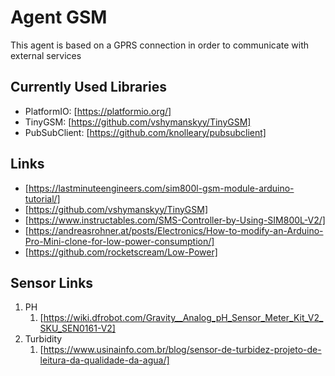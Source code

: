 # Agent GSM

This agent is based on a GPRS connection in order to communicate with external services

## Currently Used Libraries

- PlatformIO: [https://platformio.org/]
- TinyGSM: [https://github.com/vshymanskyy/TinyGSM]
- PubSubClient: [https://github.com/knolleary/pubsubclient]

## Links

- [https://lastminuteengineers.com/sim800l-gsm-module-arduino-tutorial/]
- [https://github.com/vshymanskyy/TinyGSM]
- [https://www.instructables.com/SMS-Controller-by-Using-SIM800L-V2/]
- [https://andreasrohner.at/posts/Electronics/How-to-modify-an-Arduino-Pro-Mini-clone-for-low-power-consumption/]
- [https://github.com/rocketscream/Low-Power]

## Sensor Links

1. PH
   1. [https://wiki.dfrobot.com/Gravity__Analog_pH_Sensor_Meter_Kit_V2_SKU_SEN0161-V2]
2. Turbidity
   1. [https://www.usinainfo.com.br/blog/sensor-de-turbidez-projeto-de-leitura-da-qualidade-da-agua/]